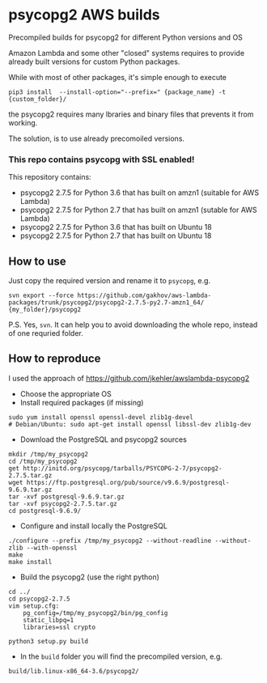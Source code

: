 # psycopg2 AWS builds
Precompiled builds for psycopg2 for different Python versions and OS

Amazon Lambda and some other "closed" systems requires to provide already built versions for custom Python packages.

While with most of other packages, it's simple enough to execute

```
pip3 install  --install-option="--prefix=" {package_name} -t {custom_folder}/
```

the psycopg2 requires many lbraries and binary files that prevents it from working.

The solution, is to use already precomoiled versions.

### This repo contains psycopg with SSL enabled!

This repository contains:

- psycopg2 2.7.5 for Python 3.6 that has built on amzn1 (suitable for AWS Lambda)
- psycopg2 2.7.5 for Python 2.7 that has built on amzn1 (sutable for AWS Lambda)
- psycopg2 2.7.5 for Python 3.6 that has built on Ubuntu 18
- psycopg2 2.7.5 for Python 2.7 that has built on Ubuntu 18


## How to use

Just copy the required version and rename it to `psycopg`, e.g.

```
svn export --force https://github.com/gakhov/aws-lambda-packages/trunk/psycopg2/psycopg2-2.7.5-py2.7-amzn1_64/ {my_folder}/psycopg2
```

P.S. Yes, `svn`. It can help you to avoid downloading the whole repo, instead of one requried folder.

## How to reproduce

I used the approach of https://github.com/jkehler/awslambda-psycopg2

- Choose the appropriate OS
- Install required packages (if missing)

```
sudo yum install openssl openssl-devel zlib1g-devel
# Debian/Ubuntu: sudo apt-get install openssl libssl-dev zlib1g-dev
```

- Download the PostgreSQL and psycopg2 sources

```
mkdir /tmp/my_psycopg2
cd /tmp/my_psycopg2
get http://initd.org/psycopg/tarballs/PSYCOPG-2-7/psycopg2-2.7.5.tar.gz
wget https://ftp.postgresql.org/pub/source/v9.6.9/postgresql-9.6.9.tar.gz
tar -xvf postgresql-9.6.9.tar.gz
tar -xvf psycopg2-2.7.5.tar.gz
cd postgresql-9.6.9/
```

- Configure and install locally the PostgreSQL

```
./configure --prefix /tmp/my_psycopg2 --without-readline --without-zlib --with-openssl
make
make install
```

- Build the psycopg2 (use the right python)

```
cd ../
cd psycopg2-2.7.5
vim setup.cfg:
    pg_config=/tmp/my_psycopg2/bin/pg_config
    static_libpq=1
    libraries=ssl crypto

python3 setup.py build
```

- In the `build` folder you will find the precompiled version, e.g.

```
build/lib.linux-x86_64-3.6/psycopg2/
```

